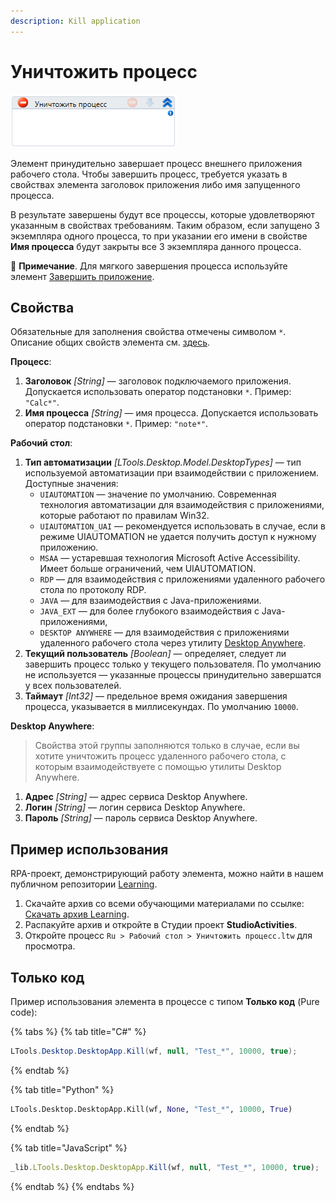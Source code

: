```yaml
---
description: Kill application
---
```


# Уничтожить процесс

![](<../../../.gitbook/assets/image (182).png>)

Элемент принудительно завершает процесс внешнего приложения рабочего стола. Чтобы завершить процесс, требуется указать в свойствах элемента заголовок приложения либо имя запущенного процесса.

В результате завершены будут все процессы, которые удовлетворяют указанным в свойствах требованиям. Таким образом, если запущено 3 экземпляра одного процесса, то при указании его имени в свойстве **Имя процесса** будут закрыты все 3 экземпляра данного процесса.  

:large_blue_diamond: **Примечание**. Для мягкого завершения процесса используйте элемент [Завершить приложение](https://docs.primo-rpa.ru/primo-rpa/g_elements/el_basic/els_desktop/el_desktop_close).


## Свойства
Обязательные для заполнения свойства отмечены символом `*`. Описание общих свойств элемента см. [здесь](https://docs.primo-rpa.ru/primo-rpa/primo-studio/process/elements#svoistva-elementa).

**Процесс**:

1. **Заголовок** *[String]* — заголовок подключаемого приложения. Допускается использовать оператор подстановки `*`. Пример: `"Calc*"`.
1. **Имя процесса** *[String]* — имя процесса. Допускается использовать оператор подстановки `*`. Пример: `"note*"`.


**Рабочий стол**:

1. **Тип автоматизации** *[LTools.Desktop.Model.DesktopTypes]* — тип используемой автоматизации при взаимодействии с приложением. Доступные значения:
   * `UIAUTOMATION` — значение по умолчанию. Современная технология автоматизации для взаимодействия с приложениями, которые работают по правилам Win32.
   * `UIAUTOMATION_UAI` — рекомендуется использовать в случае, если в режиме UIAUTOMATION не удается получить доступ к нужному приложению.
   * `MSAA` — устаревшая технология Microsoft Active Accessibility. Имеет больше ограничений, чем UIAUTOMATION. 
   * `RDP` — для взаимодействия с приложениями удаленного рабочего стола по протоколу RDP.
   * `JAVA` — для взаимодействия с Java-приложениями.
   * `JAVA_EXT` — для более глубокого взаимодействия с Java-приложениями, 
   * `DESKTOP ANYWHERE` — для взаимодействия с приложениями удаленного рабочего стола через утилиту [Desktop Anywhere](https://docs.primo-rpa.ru/primo-rpa/primo-rpa-studio/tools/desktop-anywhere).
1. **Текущий пользователь** *[Boolean]* — определяет, следует ли завершить процесс только у текущего пользователя. По умолчанию не используется — указанные процессы принудительно завершатся у всех пользователей.
1. **Таймаут** *[Int32]* — предельное время ожидания завершения процесса, указывается в миллисекундах. По умолчанию `10000`.


**Desktop Anywhere**:

> Свойства этой группы заполняются только в случае, если вы хотите уничтожить процесс удаленного рабочего стола, с которым взаимодействуете с помощью утилиты Desktop Anywhere. 

1. **Адрес** *[String]* — адрес сервиса Desktop Anywhere.
1. **Логин** *[String]* — логин сервиса Desktop Anywhere.
1. **Пароль** *[String]* — пароль сервиса Desktop Anywhere.




## Пример использования

RPA-проект, демонстрирующий работу элемента, можно найти в нашем публичном репозитории [Learning](https://github.com/PrimoRPA/Learning).

1. Скачайте архив со всеми обучающими материалами по ссылке: [Скачать архив Learning](https://github.com/PrimoRPA/Learning/archive/refs/heads/master.zip).
2. Распакуйте архив и откройте в Студии проект **StudioActivities**.
3. Откройте процесс `Ru > Рабочий стол > Уничтожить процесс.ltw` для просмотра.


## Только код

Пример использования элемента в процессе с типом **Только код** (Pure code):


{% tabs %}
{% tab title="C#" %}
```csharp
LTools.Desktop.DesktopApp.Kill(wf, null, "Test_*", 10000, true);
```
{% endtab %}

{% tab title="Python" %}
```python
LTools.Desktop.DesktopApp.Kill(wf, None, "Test_*", 10000, True)
```
{% endtab %}

{% tab title="JavaScript" %}
```javascript
_lib.LTools.Desktop.DesktopApp.Kill(wf, null, "Test_*", 10000, true);
```
{% endtab %}
{% endtabs %}
